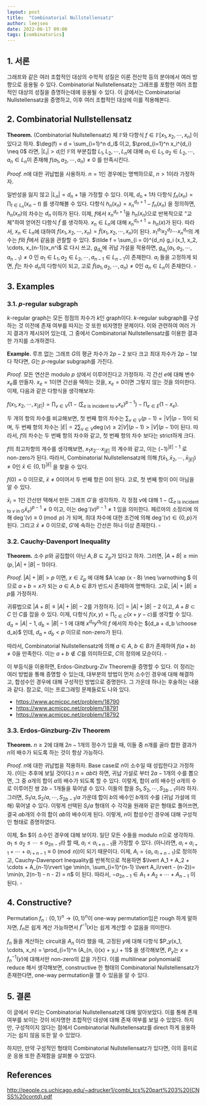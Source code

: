 ```yaml
---
layout: post
title:  "Combinatorial Nullstellensatz"
author: leejseo
date: 2022-06-17 09:00
tags: [combinatorics]
---
```


## 1. 서론

그래프와 같은 여러 조합적인 대상의 수학적 성질은 이론 전산학 등의 분야에서 여러 방향으로 응용될 수 있다. Combinatorial Nullstellensatz는 그래프를 포함한 여러 조합적인 대상의 성질을 증명하는데에 응용될 수 있다. 이 글에서는 Combinatorial Nullstellensatz을 증명하고, 이후 여러 조합적인 대상에 이를 적용해본다.

## 2. Combinatorial Nullstellensatz

**Theorem.** (Combinatorial Nullstellensatz) 체 $\mathbb{F}$와 다항식 $f \in \mathbb{F}[x_1, x_2, \cdots, x_n]$ 이 있다고 하자. $\deg(f) = d = \sum_{i=1}^n d_i$ 이고, $\prod_{i=1}^n x_i^{d_i} \neq 0$ 라면, $\lvert L_i \rvert > d_i$인 $\mathbb{F}$의 부분집합 $L_1, L_2, \cdots, L_n$에 대해 $a_1 \in L_1, a_2 \in L_2, \cdots, a_n \in L_n$이 존재해 $f(a_1, a_2, \cdots, a_n) \neq 0$ 를 만족시킨다.

*Proof.* $n$에 대한 귀납법을 사용하자. $n = 1$인 경우에는 명백하므로, $n > 1$이라 가정하자.

일반성을 잃지 않고 $\lvert L_n\rvert = d_n + 1$을 가정할 수 있다. 이제, $d_n + 1$차 다항식 $f_n (x_n) = \displaystyle \prod_{t \in L_n} (x_n - t)$ 를 생각해볼 수 있다. 다항식 $h_n(x_n) = x_n^{d_n + 1}-f_n(x_n)$ 을 정의하면, $h_n(x_n)$의 차수는 $d_n$ 이하가 된다. 이제, $f$에서 $x_n^{d_n + 1}$을 $h_n(x_n)$으로 반복적으로 "교체"하여 얻어진 다항식 $\tilde f$ 를 생각하자. $x_n \in L_n$에 대해 $x_n^{d_n + 1} = h_n(x)$가 된다. 따라서, $x_n \in L_n$에 대하여 $f(x_1, x_2, \cdots, x_n) = \tilde f(x_1, x_2, \cdots, x_n)$이 된다. $x_1^{d_1} x_2^{d_2} \cdots x_n^{d_n}$의 계수는 $f$와 $\tilde f$에서 같음을 관찰할 수 있다. $\tilde f = \sum_{i = 0}^{d_n} g_i (x_1, x_2, \cdots, x_{n-1})x_n^i$ 로 다시 쓰고, $g_{d_n}$에 귀납 가설을 적용하면, $g_{d_n} (a_1, a_2, \cdots, a_{n-1}) \neq 0$ 인 $a_1 \in L_1, a_2 \in L_2, \cdots, a_{n-1} \in L_{n-1}$이 존재한다. $a_i$ 들을 고정하게 되면, $\tilde f$는 차수 $d_n$의 다항식이 되고, 고로 $\tilde f(a_1, a_2, \cdots, a_n) \neq 0$인 $a_n \in L_n$이 존재한다. $\square$

## 3. Examples

### 3.1. $p$-regular subgraph

$k$-regular graph는 모든 정점의 차수가 $k$인 graph이다. $k$-regular subgraph를 구성하는 것 이전에 존재 여부를 따지는 것 또한 비자명한 문제이다. 이와 관련하여 여러 가지 결과가 제시되어 있는데, 그 중에서 Combinatorial Nullstellensatz를 이용한 결과 한 가지를 소개하겠다.

**Example.** 루프 없는 그래프 $G$의 평균 차수가 $2p-2$ 보다 크고 최대 차수가 $2p - 1$보다 작다면, $G$는 $p$-regular subgraph를 가진다.

*Proof.* 모든 연산은 modulo $p$ 상에서 이루어진다고 가정하자. 각 간선 $e$에 대해 변수 $x_e$를 만들자. $x_e = 1$이면 간선을 택하는 것을, $x_e = 0$이면 그렇지 않는 것을 의미한다. 이제, 다음과 같은 다항식을 생각해보자:

$\displaystyle f(x_1, x_2, \cdots, x_{\lvert E \rvert }) = \prod_{v \in V} \left ( 1 - \left( \sum_{e \text{ is incident to }v}x_e \right)^{p-1} \right) - \prod_{e \in E} (1 - x_e).$

두 개의 항의 차수를 비교해보면, 첫 번째 항의 차수는 $\sum_{v \in V} (p-1) = \lvert V\rvert(p-1)$이 되며, 두 번째 항의 차수는 $\lvert E\rvert = 2 \sum_{v \in V} \deg(v) \ge 2\lvert V\rvert (p-1) > \lvert V\rvert (p-1)$이 된다. 따라서, $f$의 차수는 두 번째 항의 차수와 같고, 첫 번째 항의 차수 보다는 strict하게 크다.

$f$의 최고차항의 계수를 생각해보면, $x_1x_2 \cdots x_{\lvert E\rvert}$ 의 계수와 같고, 이는 $(-1)^{\lvert E\rvert -1}$ 로 non-zero가 된다. 따라서, Combinatorial Nullstellensatz에 의해 $f(\bar x_1, \bar x_2, \cdots, \bar x_{\lvert E\rvert }) \neq 0$인 $\bar x \in \{0, 1\}^{\lvert E\rvert }$ 을 찾을 수 있다.

$f(0) = 0$ 이므로, $\bar x \neq 0$이어서 두 번째 항은 0이 된다. 고로, 첫 번째 항이 0이 아님을 알 수 있다.

$\bar x_i = 1$인 간선만 택해서 만든 그래프 $G'$을 생각하자. 각 정점 $v$에 대해 $1 -( \sum_{e \text{ is incident to }v \text{ in G}} \bar x_e )^{p-1} \neq 0$ 이고, 이는 $\deg'(v)^{p-1} \neq 1$ 임을 의미한다. 페르마의 소정리에 의해 $\deg'(v) \equiv 0 \pmod p$ 가 되며, 최대 차수에 대한 조건에 의해 $\deg'(v) \in \{0, p\}$가 된다. 그리고 $\bar x \neq 0$ 이므로, $G'$에 속하는 간선은 하나 이상 존재한다. $\square$

### 3.2. Cauchy-Davenport Inequality

**Theorem.** 소수 $p$와 공집합이 아닌 $A, B \subseteq \mathbb{Z}_p$가 있다고 하자. 그러면, $\lvert A + B\rvert \ge \min(p, \lvert A \rvert + \lvert B\rvert  - 1)$이다.

*Proof.* $\lvert A\rvert + \lvert B \rvert > p$ 이면, $x \in \mathbb{Z}_p$ 에 대해 $A \cap (x - B) \neq \varnothing $ 이므로 $a + b = x$가 되는 $a \in A, b \in B$가 반드시 존재하여 명백하다. 고로, $\lvert A\rvert + \lvert B\rvert  \le p$를 가정하자.

귀류법으로 $\lvert A + B\rvert  \le \lvert A\rvert  + \lvert B\rvert - 2$를 가정하자. $\lvert C\rvert  = \lvert A\rvert  + \lvert B\rvert  - 2$ 이고, $A+B \subset C$ 인 $C$를 잡을 수 있다. 이제, 다항식 $f(x, y) = \prod_{c \in C} (x + y - c)$를 생각할 수 있다. $d_a = \lvert A \rvert  - 1, d_b = \lvert B \rvert - 1$ 에 대해 $x^{d_a} y^{d_b}$의 $f$ 에서의 차수는 ${d_a + d_b \choose d_a}$ 인데, $d_a + d_b < p$ 이므로 non-zero가 된다.

따라서, Combinatorial Nullstellensatz에 의해 $a \in A$, $b \in B$가 존재하여 $f(a+b) \neq 0$을 만족한다. 이는 $a + b \not \in C$를 의미하므로, $C$의 정의에 모순이다. $\square$

이 부등식을 이용하면, Erdos-Ginzburg-Ziv Theorem을 증명할 수 있다. 이 정리는 여러 방법을 통해 증명할 수 있는데, 대부분의 방법이 먼저 소수인 경우에 대해 해결하고, 합성수인 경우에 대해 구성적인 방법으로 증명한다. 그 가운데 하나는 후술하는 내용과 같다. 참고로, 이는 프로그래밍 문제들로도 나와 있다.

- https://www.acmicpc.net/problem/18790
- https://www.acmicpc.net/problem/18791
- https://www.acmicpc.net/problem/18792

### 3.3. Erdos-Ginzburg-Ziv Theorem

**Theorem.** $n \ge 2$에 대해 $2n - 1$개의 정수가 있을 때, 이들 중 $n$개를 골라 합한 결과가 $n$의 배수가 되도록 하는 것이 항상 가능하다.

*Proof.* $n$에 대한 귀납법을 적용하자. Base case로 $n$이 소수일 때 성립한다고 가정하자. (이는 추후에 보일 것이다.) $n = ab$라 하면, 귀납 가설로 부터 $2a - 1$개의 수를 뽑으면, 그 중 $a$개의 합이 $a$의 배수가 되도록 할 수 있다. 이렇게, 합이 $a$의 배수인 $a$개의 수로 이루어진 쌍 $2b-1$개들을 묶어낼 수 있다. 이들의 합을 $S_1, S_2, \cdots, S_{2b-1}$이라 하자. 그러면, $S_1/a, S_2/a, \cdots, S_{2b-1}/a$ 가운데 합이 $b$의 배수인 $b$개의 수를 (귀납 가설에 의해) 묶어낼 수 있다. 이렇게 선택된 $S_i/a$ 형태의 수 각각을 원래와 같은 형태로 풀어쓰면, 결국 $ab$개의 수의 합이 $ab$의 배수이게 된다. 이렇게, $n$이 합성수인 경우에 대해 구성적인 형태로 증명하였다.

이제, $n $이 소수인 경우에 대해 보이자. 일단 모든 수들을 modulo $n$으로 생각하자. $a_1 \le a_2 \le \cdots \le a_{2n-1}$라 할 때, $a_i < a_{i+n-1}$을 가정할 수 있다. (아니라면, $a_i + a_{i+1} + \cdots + a_{i + n - 1} \equiv 0 \pmod n$)이 되기 때문이다. 이제, $A_i = \{a_i, a_{i+n-1}\}$로 정의하고, Cauchy-Davenport Inequality를 반복적으로 적용하면 $\lvert A_1 + A_2 + \cdots + A_{n-1}\rvert \ge \min(n, \sum_{i=1}^{n-1} \lvert A_i\rvert - (n-2))= \min(n, 2(n-1) - n - 2) = n$ 이 된다. 따라서, $-a_{2n - 1} \in A_1 + A_2 + \cdots + A_{n-1}$ 이 된다. $\square$

## 4. Constructive?

Permutation $f_n : \{0, 1\}^n \to \{0, 1\}^n$이 one-way permutation임은 rough 하게 말하자면, $f_n$은 쉽게 계산 가능하면서 $f^{-1}(x)$는 쉽게 계산할 수 없음을 의미한다.

$f_n$ 들을 계산하는 circuit을 $A_n$ 이라 했을 때, 고정된 $y$에 대해 다항식 $P_y(x_1, \cdots, x_n) = \prod_{i=1}^n (A_{n, i}(x) + y_i + 1)$ 을 생각해보면, $P_y$는 $x = f_{n}^{-1} (y)$에 대해서만 non-zero의 값을 가진다. 이를 multilinear polynomial로 reduce 해서 생각해보면, constructive 한 형태의 Combinatorial Nullstellensatz가 존재한다면, one-way permutation을 깰 수 있음을 알 수 있다.

## 5. 결론

이 글에서 우리는 Combinatorial Nullstellensatz에 대해 알아보았다. 이를 통해 존재 여부를 보이는 것이 비자명한 조합적인 대상에 대해 존재 여부를 보일 수 있었다. 하지만, 구성적이지 않다는 점에서 Combinatorial Nullstellensatz를 direct 하게 응용하기는 쉽지 않음 또한 알 수 있었다.

하지만, 만약 구성적인 형태의 Combinatorial Nullstellensatz가 있다면, 이의 흥미로운 응용 또한 존재함을 살펴볼 수 있었다.

## References

http://people.cs.uchicago.edu/~adrucker1/combi_tcs%20part%203%20(CNSS%20contd).pdf
